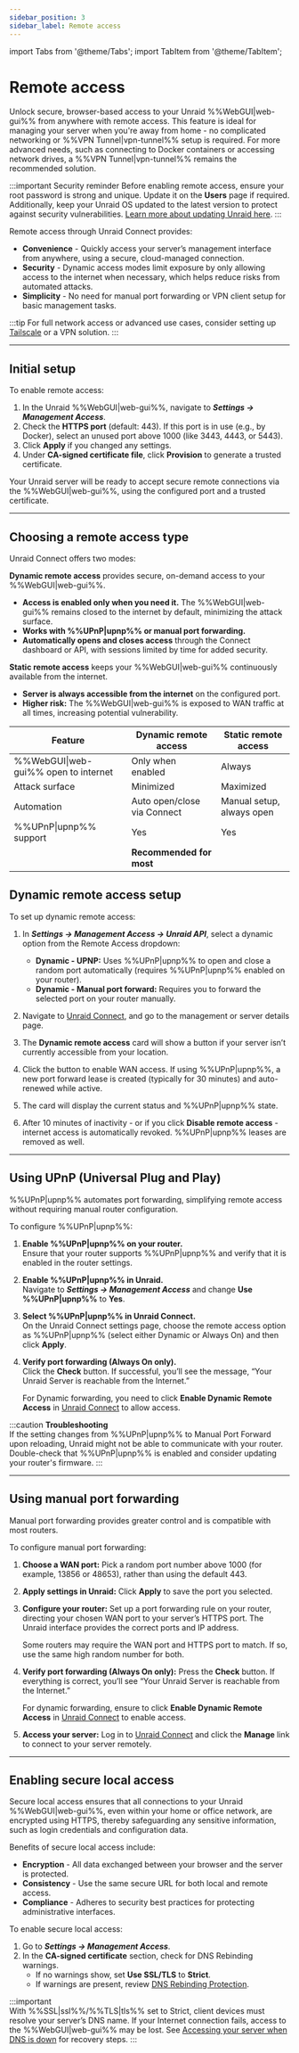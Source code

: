 ```yaml
---
sidebar_position: 3
sidebar_label: Remote access
---
```


import Tabs from '@theme/Tabs';
import TabItem from '@theme/TabItem';

# Remote access

Unlock secure, browser-based access to your Unraid %%WebGUI|web-gui%% from anywhere with remote access. This feature is ideal for managing your server when you're away from home - no complicated networking or %%VPN Tunnel|vpn-tunnel%% setup is required. For more advanced needs, such as connecting to Docker containers or accessing network drives, a %%VPN Tunnel|vpn-tunnel%% remains the recommended solution.

:::important Security reminder
Before enabling remote access, ensure your root password is strong and unique. Update it on the **Users** page if required. Additionally, keep your Unraid OS updated to the latest version to protect against security vulnerabilities. [Learn more about updating Unraid here](../unraid-os/system-administration/maintain-and-update/upgrading-unraid.md).
:::

Remote access through Unraid Connect provides:

- **Convenience** - Quickly access your server’s management interface from anywhere, using a secure, cloud-managed connection.
- **Security** - Dynamic access modes limit exposure by only allowing access to the internet when necessary, which helps reduce risks from automated attacks.
- **Simplicity** - No need for manual port forwarding or VPN client setup for basic management tasks.

:::tip
For full network access or advanced use cases, consider setting up [Tailscale](../unraid-os/system-administration/secure-your-server/tailscale.md) or a VPN solution.
:::

---

## Initial setup

To enable remote access:

1. In the Unraid %%WebGUI|web-gui%%, navigate to ***Settings → Management Access***.
2. Check the **HTTPS port** (default: 443). If this port is in use (e.g., by Docker), select an unused port above 1000 (like 3443, 4443, or 5443).
3. Click **Apply** if you changed any settings.
4. Under **CA-signed certificate file**, click **Provision** to generate a trusted certificate.

Your Unraid server will be ready to accept secure remote connections via the %%WebGUI|web-gui%%, using the configured port and a trusted certificate.

---

## Choosing a remote access type

Unraid Connect offers two modes:

<Tabs>
<TabItem value="dynamic" label="Dynamic remote access">

**Dynamic remote access** provides secure, on-demand access to your %%WebGUI|web-gui%%.

- **Access is enabled only when you need it.** The %%WebGUI|web-gui%% remains closed to the internet by default, minimizing the attack surface.
- **Works with %%UPnP|upnp%% or manual port forwarding.**
- **Automatically opens and closes access** through the Connect dashboard or API, with sessions limited by time for added security.

</TabItem>
<TabItem value="static" label="Static remote access">

**Static remote access** keeps your %%WebGUI|web-gui%% continuously available from the internet.

- **Server is always accessible from the internet** on the configured port.
- **Higher risk:** The %%WebGUI|web-gui%% is exposed to WAN traffic at all times, increasing potential vulnerability.

</TabItem>
</Tabs>

| Feature                  | Dynamic remote access        | Static remote access        |
|--------------------------|-----------------------------|-----------------------------|
| %%WebGUI&#124;web-gui%% open to internet  | Only when enabled           | Always                      |
| Attack surface           | Minimized                   | Maximized                   |
| Automation               | Auto open/close via Connect | Manual setup, always open   |
| %%UPnP&#124;upnp%% support             | Yes                         | Yes                         |
|                          | **Recommended for most**        |                             |

## Dynamic remote access setup

To set up dynamic remote access:

1. In ***Settings → Management Access → Unraid API***, select a dynamic option from the Remote Access dropdown:
    - **Dynamic - UPNP:** Uses %%UPnP|upnp%% to open and close a random port automatically (requires %%UPnP|upnp%% enabled on your router).
    - **Dynamic - Manual port forward:** Requires you to forward the selected port on your router manually.
2. Navigate to [Unraid Connect](https://connect.myunraid.net/), and go to the management or server details page.
3. The **Dynamic remote access** card will show a button if your server isn’t currently accessible from your location.

4. Click the button to enable WAN access. If using %%UPnP|upnp%%, a new port forward lease is created (typically for 30 minutes) and auto-renewed while active.
5. The card will display the current status and %%UPnP|upnp%% state.
6. After 10 minutes of inactivity - or if you click **Disable remote access** - internet access is automatically revoked. %%UPnP|upnp%% leases are removed as well.

---

## Using UPnP (Universal Plug and Play)

%%UPnP|upnp%% automates port forwarding, simplifying remote access without requiring manual router configuration.

To configure %%UPnP|upnp%%:

1. **Enable %%UPnP|upnp%% on your router.**  
   Ensure that your router supports %%UPnP|upnp%% and verify that it is enabled in the router settings.

2. **Enable %%UPnP|upnp%% in Unraid.**  
   Navigate to ***Settings → Management Access*** and change **Use %%UPnP|upnp%%** to **Yes**.

3. **Select %%UPnP|upnp%% in Unraid Connect.**  
   On the Unraid Connect settings page, choose the remote access option as %%UPnP|upnp%% (select either Dynamic or Always On) and then click **Apply**.

4. **Verify port forwarding (Always On only).**  
   Click the **Check** button. If successful, you’ll see the message, “Your Unraid Server is reachable from the Internet.”

   For Dynamic forwarding, you need to click **Enable Dynamic Remote Access** in [Unraid Connect](https://connect.myunraid.net/) to allow access.

:::caution **Troubleshooting**  
If the setting changes from %%UPnP|upnp%% to Manual Port Forward upon reloading, Unraid might not be able to communicate with your router. Double-check that %%UPnP|upnp%% is enabled and consider updating your router's firmware.
:::

---

## Using manual port forwarding

Manual port forwarding provides greater control and is compatible with most routers.

To configure manual port forwarding:

1. **Choose a WAN port:** Pick a random port number above 1000 (for example, 13856 or 48653), rather than using the default 443.

2. **Apply settings in Unraid:** Click **Apply** to save the port you selected.

3. **Configure your router:** Set up a port forwarding rule on your router, directing your chosen WAN port to your server’s HTTPS port. The Unraid interface provides the correct ports and IP address.

   Some routers may require the WAN port and HTTPS port to match. If so, use the same high random number for both.

4. **Verify port forwarding (Always On only):** Press the **Check** button. If everything is correct, you’ll see “Your Unraid Server is reachable from the Internet.”

   For dynamic forwarding, ensure to click **Enable Dynamic Remote Access** in [Unraid Connect](https://connect.myunraid.net/) to enable access.

5. **Access your server:** Log in to [Unraid Connect](https://connect.myunraid.net/) and click the **Manage** link to connect to your server remotely.

---

## Enabling secure local access

Secure local access ensures that all connections to your Unraid %%WebGUI|web-gui%%, even within your home or office network, are encrypted using HTTPS, thereby safeguarding any sensitive information, such as login credentials and configuration data.

Benefits of secure local access include:

- **Encryption** - All data exchanged between your browser and the server is protected.
- **Consistency** - Use the same secure URL for both local and remote access.
- **Compliance** - Adheres to security best practices for protecting administrative interfaces.

To enable secure local access:

1. Go to ***Settings → Management Access***.
2. In the **CA-signed certificate** section, check for DNS Rebinding warnings.
   - If no warnings show, set **Use SSL/TLS** to **Strict**.
   - If warnings are present, review [DNS Rebinding Protection](../unraid-os/system-administration/secure-your-server/securing-your-connection.md#dns-rebinding-protection).

:::important  
With %%SSL|ssl%%/%%TLS|tls%% set to Strict, client devices must resolve your server’s DNS name. If your Internet connection fails, access to the %%WebGUI|web-gui%% may be lost. See [Accessing your server when DNS is down](../unraid-os/system-administration/secure-your-server/securing-your-connection.md#accessing-your-server-when-dns-is-down) for recovery steps.
:::
